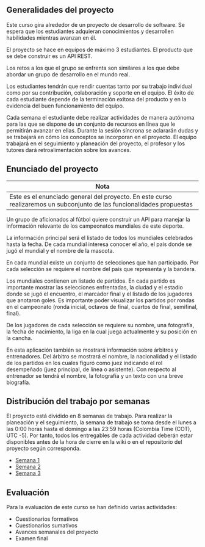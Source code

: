 ## Generalidades del proyecto

Este curso gira alrededor de un proyecto de desarrollo de software. Se espera que los estudiantes adquieran conocimientos y desarrollen habilidades mientras avanzan en él.

El proyecto se hace en equipos de máximo 3 estudiantes. El producto que se debe construir es un API REST.

Los retos a los que el grupo se enfrenta son similares a los que debe abordar un grupo de desarrollo en el mundo real.

Los estudiantes tendrán que rendir cuentas tanto por su trabajo individual como por su contribución, colaboración y soporte en el equipo. El éxito de cada estudiante depende de la terminación exitosa del producto y en la evidencia del buen funcionamiento del equipo.

Cada semana el estudiante debe realizar actividades de manera autónoma para las que se dispone de un conjunto de recursos en línea que le permitirán avanzar en ellas. Durante la sesión síncrona se aclararán dudas y se trabajará en cómo los conceptos se incorporan en el proyecto. El equipo trabajará en el seguimiento y planeación del proyecto, el profesor y los tutores dará retroalimentación sobre los avances.

## Enunciado del proyecto

| Nota                                                                                                                   |
| ---------------------------------------------------------------------------------------------------------------------- |
| Este es el enunciado general del proyecto. En este curso realizaremos un subconjunto de las funcionalidades propuestas |

Un grupo de aficionados al fútbol quiere construir un API para manejar la información relevante de los campeonatos mundiales de este deporte. 

La información principal será el listado de todos los mundiales celebrados hasta la fecha. De cada mundial interesa conocer el año, el país donde se jugó el mundial y el nombre de la mascota. 

En cada mundial existe un conjunto de selecciones que han participado. Por cada selección se requiere el nombre del pais que representa y la bandera.

Los mundiales contienen un listado de partidos. En cada partido es importante mostrar las selecciones enfrentadas, la ciudad y el estadio donde se jugó el encuentro, el marcador final y el listado de los jugadores que anotaron goles. Es importante poder visualizar los partidos por rondas en el campeonato (ronda inicial, octavos de final, cuartos de final, semifinal, final).

De los jugadores de cada selección se requiere su nombre, una fotografía, la fecha de nacimiento, la liga en la cual juega actualmente y su posición en la cancha. 

En esta aplicación también se mostrará información sobre árbitros y entrenadores. Del árbitro se mostrará el nombre, la nacionalidad y el listado de los partidos en los cuales figuró como juez indicando el rol desempeñado (juez principal, de línea o asistente). Con respecto al entrenador se tendrá el nombre, la fotografía y un texto con una breve biografía. 

## Distribución del trabajo por semanas

El proyecto está dividido en 8 semanas de trabajo. Para realizar la planeación y el seguimiento, la semana de trabajo se toma desde el lunes a las 0:00 horas hasta el domingo a las 23:59 horas (Colombia Time (COT), UTC -5). Por tanto, todos los entregables de cada actividad deberán estar disponibles antes de la hora de cierre en la wiki o en el repositorio del proyecto según corresponda.

- [Semana 1](./semanas/semana1/semana1.md)
- [Semana 2](./semanas/semana2/semana2.md)
- [Semana 3](./semanas/semana3/semana3.md)

## Evaluación

Para la evaluación de este curso se han definido varias actividades:
- Cuestionarios formativos
- Cuestionarios sumativos
- Avances semanales del proyecto
- Examen final
